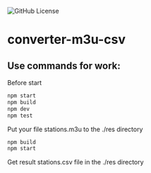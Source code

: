 ![GitHub License](https://img.shields.io/github/license/nerovnia/converter-m3u-csv)

# converter-m3u-csv

## Use commands for work:

Before start

```bash
npm start
npm build
npm dev
npm test
```

Put your file stations.m3u to the ./res directory

```bash
npm build
npm start
```

Get result stations.csv file in the ./res directory
